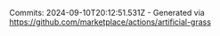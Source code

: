Commits: 2024-09-10T20:12:51.531Z - Generated via https://github.com/marketplace/actions/artificial-grass
<br>
